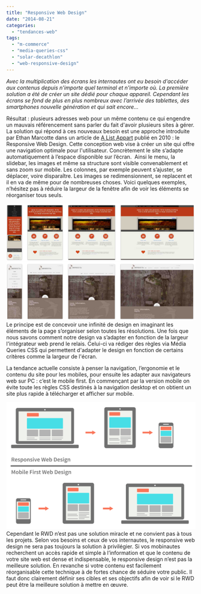 ```yaml
---
title: "Responsive Web Design"
date: "2014-08-21"
categories: 
  - "tendances-web"
tags: 
  - "m-commerce"
  - "media-queries-css"
  - "solar-decathlon"
  - "web-responsive-design"
---
```


_Avec la multiplication des écrans les internautes ont eu besoin d'accéder aux contenus depuis n'importe quel terminal et n'importe où. La première solution a été de créer un site dédié pour chaque appareil. Cependant les écrans se fond de plus en plus nombreux avec l’arrivée des tablettes, des smartphones nouvelle génération et qui sait encore…_

Résultat : plusieurs adresses web pour un même contenu ce qui engendre un mauvais référencement sans parler du fait d'avoir plusieurs sites à gérer. La solution qui répond à ces nouveaux besoin est une approche introduite par Ethan Marcotte dans un article de [A List Appart](http://alistapart.com/article/responsive-web-design) publié en 2010 : le Responsive Web Design. Cette conception web vise à créer un site qui offre une navigation optimale pour l'utilisateur. Concrètement le site s’adapte automatiquement à l’espace disponible sur l’écran.  Ainsi le menu, la slidebar, les images et même sa structure sont visible convenablement et sans zoom sur mobile. Les colonnes, par exemple peuvent s’ajuster, se déplacer, voire disparaître. Les images se redimensionnent, se replacent et il en va de même pour de nombreuses choses. Voici quelques exemples, n’hésitez pas à réduire la largeur de la fenêtre afin de voir les éléments se réorganiser tous seuls.

[![Responsive web design 4](/assets/images/Responsive-web-design-4.png)](http://nanoc.ws/ "nanoc.ws") [![Responsive web design 5](/assets/images/Responsive-web-design-5.png)](http://hirondelleusa.org/ "hirondelleusa") Le principe est de concevoir une infinité de design en imaginant les éléments de la page s’organiser selon toutes les résolutions. Une fois que nous savons comment notre design va s’adapter en fonction de la largeur l'intégrateur web prend le relais. Celui-ci va rédiger des règles via Média Queries CSS qui permettent d'adapter le design en fonction de certains critères comme la largeur de l'écran.

La tendance actuelle consiste à penser la navigation, l’ergonomie et le contenu du site pour les mobiles, pour ensuite les adapter aux navigateurs web sur PC : c’est le mobile first. En commençant par la version mobile on évite toute les règles CSS destinés à la navigation desktop et on obtient un site plus rapide à télécharger et afficher sur mobile.

[![responsive vs mobile first](/assets/images/responsive-vs-mobile-first.png)](https://blog.3ie.fr/wp-content/uploads/2014/08/responsive-vs-mobile-first.png) Cependant le RWD n’est pas une solution miracle et ne convient pas à tous les projets. Selon vos besoins et ceux de vos internautes, le responsive web design ne sera pas toujours la solution à privilégier. Si vos mobinautes recherchent un accès rapide et simple à l’information et que le contenu de votre site web est dense et indispensable, le responsive design n’est pas la meilleure solution. En revanche si votre contenu est facilement réorganisable cette technique à de fortes chance de séduire votre public. Il faut donc clairement définir ses cibles et ses objectifs afin de voir si le RWD peut être la meilleure solution à mettre en œuvre.
